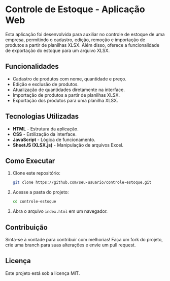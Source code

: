 # Controle de Estoque - Aplicação Web

Esta aplicação foi desenvolvida para auxiliar no controle de estoque de uma empresa, permitindo o cadastro, edição, remoção e importação de produtos a partir de planilhas XLSX. Além disso, oferece a funcionalidade de exportação do estoque para um arquivo XLSX.

## Funcionalidades
- Cadastro de produtos com nome, quantidade e preço.
- Edição e exclusão de produtos.
- Atualização de quantidades diretamente na interface.
- Importação de produtos a partir de planilhas XLSX.
- Exportação dos produtos para uma planilha XLSX.

## Tecnologias Utilizadas
- **HTML** - Estrutura da aplicação.
- **CSS** - Estilização da interface.
- **JavaScript** - Lógica de funcionamento.
- **SheetJS (XLSX.js)** - Manipulação de arquivos Excel.

## Como Executar
1. Clone este repositório:
   ```sh
   git clone https://github.com/seu-usuario/controle-estoque.git
   ```
2. Acesse a pasta do projeto:
   ```sh
   cd controle-estoque
   ```
3. Abra o arquivo `index.html` em um navegador.

## Contribuição
Sinta-se à vontade para contribuir com melhorias! Faça um fork do projeto, crie uma branch para suas alterações e envie um pull request.

## Licença
Este projeto está sob a licença MIT.

